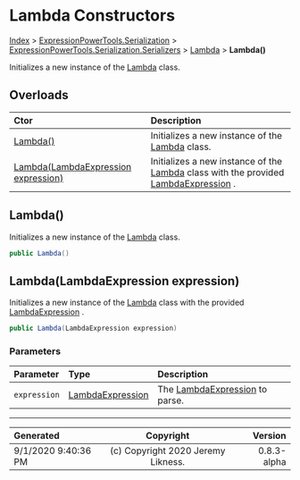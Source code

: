 ﻿# Lambda Constructors

[Index](../index.md) > [ExpressionPowerTools.Serialization](ExpressionPowerTools.Serialization.a.md) > [ExpressionPowerTools.Serialization.Serializers](ExpressionPowerTools.Serialization.Serializers.n.md) > [Lambda](ExpressionPowerTools.Serialization.Serializers.Lambda.cs.md) > **Lambda()**

Initializes a new instance of the [Lambda](ExpressionPowerTools.Serialization.Serializers.Lambda.cs.md) class.

## Overloads

| Ctor | Description |
| :-- | :-- |
| [Lambda()](#lambda) | Initializes a new instance of the [Lambda](ExpressionPowerTools.Serialization.Serializers.Lambda.cs.md) class. |
| [Lambda(LambdaExpression expression)](#lambdalambdaexpression-expression) | Initializes a new instance of the [Lambda](ExpressionPowerTools.Serialization.Serializers.Lambda.cs.md) class with            the provided [LambdaExpression](https://docs.microsoft.com/dotnet/api/system.linq.expressions.lambdaexpression) . |

## Lambda()

Initializes a new instance of the [Lambda](ExpressionPowerTools.Serialization.Serializers.Lambda.cs.md) class.

```csharp
public Lambda()
```



## Lambda(LambdaExpression expression)

Initializes a new instance of the [Lambda](ExpressionPowerTools.Serialization.Serializers.Lambda.cs.md) class with
            the provided [LambdaExpression](https://docs.microsoft.com/dotnet/api/system.linq.expressions.lambdaexpression) .

```csharp
public Lambda(LambdaExpression expression)
```

### Parameters

| Parameter | Type | Description |
| :-- | :-- | :-- |
| `expression` | [LambdaExpression](https://docs.microsoft.com/dotnet/api/system.linq.expressions.lambdaexpression) | The [LambdaExpression](https://docs.microsoft.com/dotnet/api/system.linq.expressions.lambdaexpression) to parse. |



---

| Generated | Copyright | Version |
| :-- | :-: | --: |
| 9/1/2020 9:40:36 PM | (c) Copyright 2020 Jeremy Likness. | 0.8.3-alpha |
